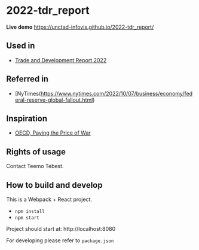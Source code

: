 # 2022-tdr_report

**Live demo** https://unctad-infovis.github.io/2022-tdr_report/

## Used in

* [Trade and Development Report 2022](https://unctad.org/tdr2022)

## Referred in

* [NyTimes(https://www.nytimes.com/2022/10/07/business/economy/federal-reserve-global-fallout.html)

## Inspiration

* [OECD, Paying the Price of War](https://www.oecd.org/economic-outlook/september-2022/)

## Rights of usage

Contact Teemo Tebest.

## How to build and develop

This is a Webpack + React project.

* `npm install`
* `npm start`

Project should start at: http://localhost:8080

For developing please refer to `package.json`